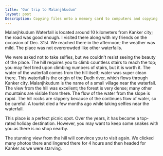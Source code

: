 ```yaml
---
title: 'Our trip to Malanjhkudum'
layout: post
Description: Copying files onto a memory card to computers and copying files onto the memory card should be fast if you need faster memory cards.
---
```


Malanjhkudum Waterfall is located around 10 kilometers from Kanker city; the road was good enough. I visited there along with my friends on the occasion of Dec. 31st. We reached there in the afternoon; the weather was mild. The place was not overcrowded like other waterfalls. 

We were asked not to take selfies, but we couldn't resist seeing the beauty of the place. The hill requires you to climb countless stairs to reach the top; you may feel tired upon climbing numbers of stairs, but it is worth it. The water of the waterfall comes from the hill itself; water was super clean there. This waterfall is the origin of the Dudh river, which flows through Kanker city. Malanjhkudum is the name of a small village near the waterfall. The view from the hill was excellent; the forest is very dense; many other mountains are visible from there. The flow of the water from the slope is rapid.  The hill rocks are slippery because of the continues flow of water, so be careful.  A tourist died a few months ago while taking selfies near the waterfall. 

This place is a perfect picnic spot. Over the years, it has become a top-rated holiday destination. However, you may want to keep some snakes with you as there is no shop nearby.

The stunning view from the hill will convince you to visit again. We clicked many photos there and lingered there for 4 hours and then headed for Kanker as we were starving.
